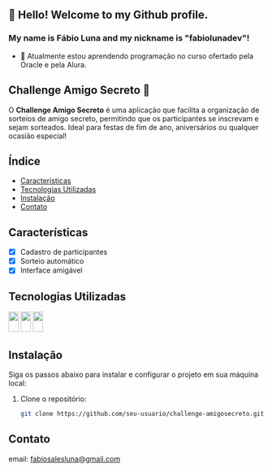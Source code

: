 ## 👋 Hello! Welcome to my Github profile.
### My name is Fábio Luna and my nickname is "fabiolunadev"!
- 🌱 Atualmente estou aprendendo programação no curso ofertado pela Oracle e pela Alura.

## Challenge Amigo Secreto 🎁    
O **Challenge Amigo Secreto** é uma aplicação que facilita a organização de sorteios de amigo secreto, permitindo que os participantes se inscrevam e sejam sorteados. Ideal para festas de fim de ano, aniversários ou qualquer ocasião especial!

## Índice

- [Características](#características)
- [Tecnologias Utilizadas](#tecnologias-utilizadas)
- [Instalação](#instalação)
- [Contato](#contato)

## Características

- [x] Cadastro de participantes
- [x] Sorteio automático
- [x] Interface amigável

## Tecnologias Utilizadas

<img loading="javascript" src="https://cdn.jsdelivr.net/gh/devicons/devicon@latest/icons/javascript/javascript-original.svg" width="20" height="40"/> <img loading="html" src="https://cdn.jsdelivr.net/gh/devicons/devicon@latest/icons/html5/html5-original.svg" width="20" height="40"/>
<img loading="css" src="https://cdn.jsdelivr.net/gh/devicons/devicon@latest/icons/css3/css3-original.svg" width="20" height="40"/>

## Instalação

Siga os passos abaixo para instalar e configurar o projeto em sua máquina local:

1. Clone o repositório:
   ```bash
   git clone https://github.com/seu-usuario/challenge-amigosecreto.git

## Contato
email: fabiosalesluna@gmail.com
